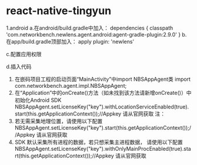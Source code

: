 # react-native-tingyun

1.android
a.在android/build.gradle中加入：
dependencies {
        classpath 'com.networkbench.newlens.agent.android:agent-gradle-plugin:2.9.0'
    }
b.在app/build.gradle顶部加入：
apply plugin: 'newlens'

c.配置应用权限
<uses-permission android:name="android.permission.ACCESS_NETWORK_STATE" />
<uses-permission android:name="android.permission.ACCESS_WIFI_STATE" />
<uses-permission android:name="android.permission.READ_PHONE_STATE"/>
<uses-permission android:name="android.permission.READ_LOGS" />
<uses-permission android:name="android.permission.INTERNET" />
<!--使用点选功能需配置悬浮窗权限(选配)-->
<uses-permission android:name="android.permission.SYSTEM_ALERT_WINDOW" />

d.插入代码
1. 在嵌码项目工程的启动页面“MainActivity”中import NBSAppAgent类
import com.networkbench.agent.impl.NBSAppAgent;
2. 在“Application”中的onCreate()方法（如未找到该方法请新增onCreate()）中初始化Android SDK
NBSAppAgent.setLicenseKey("key").withLocationServiceEnabled(true).start(this.getApplicationContext());//Appkey 请从官网获取
注：
1. 若无需采集地理位置，请使用以下配置
NBSAppAgent.setLicenseKey("key").start(this.getApplicationContext());//Appkey 请从官网获取
2. SDK 默认采集所有进程的数据，若只想采集主进程数据， 请使用以下配置
NBSAppAgent.setLicenseKey("key").withOnlyMainProcEnabled(true).start(this.getApplicationContext());//Appkey 请从官网获取